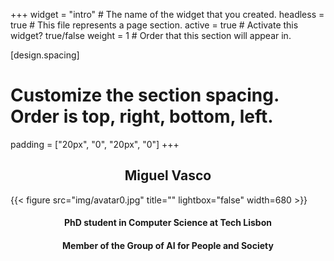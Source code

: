 +++
widget = "intro"  # The name of the widget that you created.
headless = true  # This file represents a page section.
active = true  # Activate this widget? true/false
weight = 1  # Order that this section will appear in.

[design.spacing]
  # Customize the section spacing. Order is top, right, bottom, left.
  padding = ["20px", "0", "20px", "0"]
+++

## <center>Miguel Vasco</center>
{{< figure src="img/avatar0.jpg" title="" lightbox="false" width=680 >}}

#### <center>PhD student in Computer Science at Tech Lisbon</center>
#### <center>Member of the Group of AI for People and Society</center>
